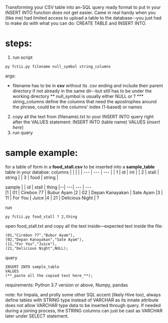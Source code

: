 Transforming your CSV table into an-SQL query ready format to put in your INSERT INTO function does not get easier. Came in real handy when you (like me) had limited access to upload a table to the database--you just had to make do with what you can do: CREATE TABLE and INSERT INTO.

# steps:
1. run script
``` 
py fctii.py filename null_symbol string_columns
```
args:
* filename has to be in **csv** without its .csv ending and include their parent directory if not already in the same dir--but still has to be under the working directory
** null_symbol is usually either NULL or ?
*** string_columns define the columns that need the apostrophes around the phrase, could be in the columns' index (1-based) or names
2. copy all the text from (filename).txt to your INSERT INTO query right after the VALUES statement: INSERT INTO (table name) VALUES (_insert here_)
3. run query

# sample example:
for a table of form in a **food_stall.csv** to be inserted into a **sample_table** table in your databse:
columns
|     |         |           |
| --- | ---     | ---       |
| 1   | id      | int       |
| 2   | stall   | string    |
| 3   | food    | string    |


sample
 |  | id | stall            | thing
 |--| ---| ---              | ---       
 |1 | 01 | Cirebon 77       | Bubur Ayam
 |2 | 02 | Depan Kanayakan  | Sate Ayam
 |3 | 11 | For You          | Juice
 |4 | 21 | Delicious Night  | ?

run
``` 
py fctii.py food_stall ? 2,thing
```

open
food_stall.txt
and copy all the text inside—expected text inside the file:
```
(01,"Cirebon 77","Bubur Ayam"),
(02,"Depan Kanayakan","Sate Ayam"),
(11,"For You","Juice"),
(21,"Delicious Night",NULL);
```

query
```
INSERT INTO sample_table 
VALUES 
(**_paste all the copied text here_**);
```
requirements: Python 3.7 version or above, Numpy, pandas

note: for Impala, and prolly some other SQL accent (likely Hive too), always define tables with STRING type instead of VARCHAR as its innate attribute does not allow VARCHAR type data to be inserted through query. If needed during a joining process, the STRING columns can just be cast as VARCHAR later under SELECT statement.


